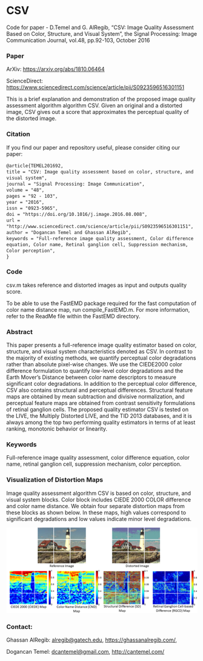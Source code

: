 # CSV

Code for paper - D.Temel and G. AlRegib, “CSV: Image Quality Assessment Based on Color, Structure, and Visual System”, the Signal Processing: Image Communication Journal, vol.48, pp.92-103, October 2016

### Paper
ArXiv: https://arxiv.org/abs/1810.06464

ScienceDirect: https://www.sciencedirect.com/science/article/pii/S0923596516301151  

This is a brief explanation and demonstration of the proposed image quality assessment algorithm algorithm CSV. Given an original and a distorted image, CSV gives out a score that approximates the perceptual quality of the distorted image.


### Citation
If you find our paper and repository useful, please consider citing our paper:  
```
@article{TEMEL201692,
title = "CSV: Image quality assessment based on color, structure, and visual system",
journal = "Signal Processing: Image Communication",
volume = "48",
pages = "92 - 103",
year = "2016",
issn = "0923-5965",
doi = "https://doi.org/10.1016/j.image.2016.08.008",
url = "http://www.sciencedirect.com/science/article/pii/S0923596516301151",
author = "Dogancan Temel and Ghassan AlRegib",
keywords = "Full-reference image quality assessment, Color difference equation, Color name, Retinal ganglion cell, Suppression mechanism, Color perception",
}

```
### Code
csv.m takes reference and distorted images as input and outputs quality score.

To be able to use the FastEMD package required for the fast computation of color name distance map, run compile_FastEMD.m. For more information, refer to the ReadMe file within the FastEMD directory. 




### Abstract 
This paper presents a full-reference image quality estimator based on color, structure, and visual system characteristics denoted as CSV. In contrast to the majority of existing methods, we quantify perceptual color degradations rather than absolute pixel-wise changes. We use the CIEDE2000 color difference formulation to quantify low-level color degradations and the Earth Mover’s Distance between color name descriptors to measure significant color degradations. In addition to the perceptual color difference, CSV also contains structural and perceptual differences. Structural feature maps are obtained by mean subtraction and divisive normalization, and perceptual feature maps are obtained from contrast sensitivity formulations of retinal ganglion cells. The proposed quality estimator CSV is tested on the LIVE, the Multiply Distorted LIVE, and the TID 2013 databases, and it is always among the top two performing quality estimators in terms of at least ranking, monotonic behavior or linearity. 

### Keywords
Full-reference image quality assessment, color difference equation, color name, retinal ganglion cell, suppression mechanism, color perception.

### Visualization of Distortion Maps
Image quality assessment algorithm CSV is based on color, structure, and visual system blocks. Color block includes CIEDE 2000 COLOR difference and color name distance. We obtain four separate distortion maps from these blocks as shown below. In these maps, high values correspond to significant degradations and low values indicate minor level degradations.


<p align="center">
  <img src=/Images/maps.png/>
</p> 

### Contact:

Ghassan AlRegib:  alregib@gatech.edu, https://ghassanalregib.com/, 

Dogancan Temel: dcantemel@gmail.com, http://cantemel.com/


